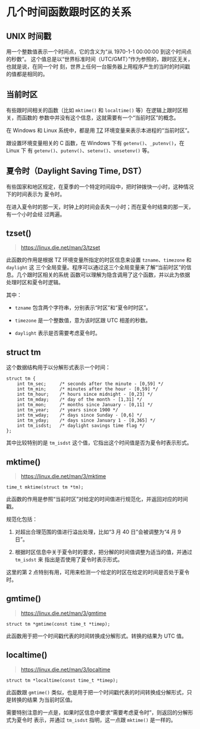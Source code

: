 # 几个时间函数跟时区的关系

## UNIX 时间戳

用一个整数值表示一个时间点，它的含义为“从 1970-1-1 00:00:00 到这个时间点的秒数”。
这个值总是以“世界标准时间（UTC/GMT）”作为参照的，跟时区无关，也就是说，在同一个时
刻，世界上任何一台服务器上用程序产生的当时的时间戳的值都是相同的。


## 当前时区

有些跟时间相关的函数（比如 `mktime()` 和 `localtime()` 等）在逻辑上跟时区相关，而函数的
参数中并没有这个信息，这就需要有一个“当前时区”的概念。

在 Windows 和 Linux 系统中，都是用 [TZ](http://www.ibm.com/support/knowledgecenter/zh/SSGU8G_12.1.0/com.ibm.sqlr.doc/ids_sqr_509.htm) 环境变量来表示本进程的“当前时区”。

跟设置环境变量相关的 C 函数，在 Windows 下有 `getenv()`、`_putenv()`，在 Linux 下
有 `getenv()`、`putenv()`、`setenv()`、`unsetenv()` 等。

## 夏令时（Daylight Saving Time, DST）

有些国家和地区规定，在夏季的一个特定时间段中，把时钟拨快一小时，这种情况下的时间表示为
夏令时。

在进入夏令时的那一天，时钟上的时间会丢失一小时；而在夏令时结束的那一天，有一个小时会经
过两遍。


## tzset()

> https://linux.die.net/man/3/tzset

此函数的作用是根据 TZ 环境变量所指定的时区信息来设置 `tzname`、`timezone` 和 `daylight` 这
三个全局变量。程序可以通过这三个全局变量来了解“当前时区”的信息。几个跟时区相关的系统
函数可以理解为隐含调用了这个函数，并以此为依据处理时区和夏令时逻辑。

其中：

- `tzname` 包含两个字符串，分别表示“时区”和“夏令时时区”。

- `timezone` 是一个整数值，意为该时区跟 UTC 相差的秒数。

- `daylight` 表示是否需要考虑夏令时。


## struct tm

这个数据结构用于以分解形式表示一个时间：

	struct tm {
		int tm_sec;     /* seconds after the minute - [0,59] */
		int tm_min;     /* minutes after the hour - [0,59] */
		int tm_hour;    /* hours since midnight - [0,23] */
		int tm_mday;    /* day of the month - [1,31] */
		int tm_mon;     /* months since January - [0,11] */
		int tm_year;    /* years since 1900 */
		int tm_wday;    /* days since Sunday - [0,6] */
		int tm_yday;    /* days since January 1 - [0,365] */
		int tm_isdst;   /* daylight savings time flag */
	};

其中比较特别的是 `tm_isdst` 这个值，它指出这个时间值是否为夏令时表示形式。


## mktime()

> https://linux.die.net/man/3/mktime

	time_t mktime(struct tm *tm);

此函数的作用是参照“当前时区”对给定的时间值进行规范化，并返回对应的时间戳。

规范化包括：

1. 对超出合理范围的值进行溢出处理，比如“3 月 40 日”会被调整为“4 月 9 日”。

2. 根据时区信息中关于夏令时的要求，把分解的时间值调整为适当的值，并通过 `tm_isdst` 来
   指出是否使用了夏令时表示形式。

这里的第 2 点特别有用，可用来检测一个给定的时区在给定的时间是否处于夏令时。


## gmtime()

> https://linux.die.net/man/3/gmtime

	struct tm *gmtime(const time_t *timep);

此函数用于把一个时间戳代表的时间转换成分解形式。转换的结果为 UTC 值。


## localtime()

> https://linux.die.net/man/3/localtime

	struct tm *localtime(const time_t *timep);

此函数跟 `gmtime()` 类似，也是用于把一个时间戳代表的时间转换成分解形式，只是转换的结果
为当前时区值。

需要特别注意的一点是，如果时区信息中要求“需要考虑夏令时”，则返回的分解形式为夏令时
表示，并通过 `tm_isdst` 指明，这一点跟 `mktime()` 是一样的。
